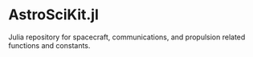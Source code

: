 # AstroSciKit.jl
Julia repository for spacecraft, communications, and propulsion related functions and constants.
